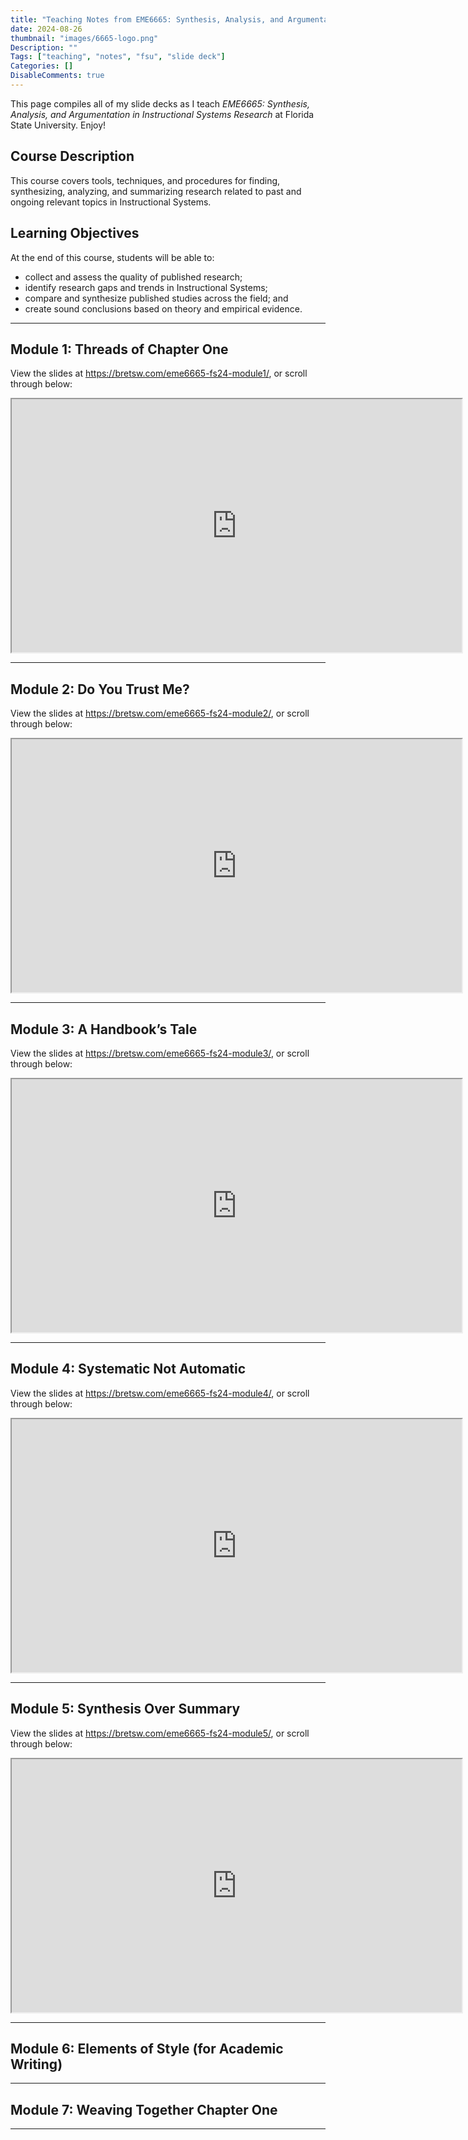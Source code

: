 ```yaml
---
title: "Teaching Notes from EME6665: Synthesis, Analysis, and Argumentation in Instructional Systems Research (Fall 2024)"
date: 2024-08-26
thumbnail: "images/6665-logo.png"
Description: ""
Tags: ["teaching", "notes", "fsu", "slide deck"]
Categories: []
DisableComments: true
---
```


This page compiles all of my slide decks as I teach *EME6665: Synthesis, Analysis, and Argumentation in Instructional Systems Research* at Florida State University. Enjoy!

## Course Description

This course covers tools, techniques, and procedures for finding, synthesizing, analyzing, and summarizing research related to past and ongoing relevant topics in Instructional Systems.

## Learning Objectives

At the end of this course, students will be able to:

- collect and assess the quality of published research;
- identify research gaps and trends in Instructional Systems;
- compare and synthesize published studies across the field; and
- create sound conclusions based on theory and empirical evidence.

---

## Module 1: Threads of Chapter One

View the slides at https://bretsw.com/eme6665-fs24-module1/, or scroll through below:

<iframe id="Module 1 slide deck"
    title="Module 1 slide deck"
    width="720"
    height="405"
    src="https://bretsw.com/eme6665-fs24-module1/">
</iframe>

---

## Module 2: Do You Trust Me?

View the slides at https://bretsw.com/eme6665-fs24-module2/, or scroll through below:

<iframe id="Module 2 slide deck"
    title="Module 2 slide deck"
    width="720"
    height="405"
    src="https://bretsw.com/eme6665-fs24-module2/">
</iframe>

---

## Module 3: A Handbook’s Tale

View the slides at https://bretsw.com/eme6665-fs24-module3/, or scroll through below:

<iframe id="Module 3 slide deck"
    title="Module 3 slide deck"
    width="720"
    height="405"
    src="https://bretsw.com/eme6665-fs24-module3/">
</iframe>

---

## Module 4: Systematic Not Automatic

View the slides at https://bretsw.com/eme6665-fs24-module4/, or scroll through below:

<iframe id="Module 4 slide deck"
    title="Module 4 slide deck"
    width="720"
    height="405"
    src="https://bretsw.com/eme6665-fs24-module4/">
</iframe>

---

## Module 5: Synthesis Over Summary

View the slides at https://bretsw.com/eme6665-fs24-module5/, or scroll through below:

<iframe id="Module 5 slide deck"
    title="Module 5 slide deck"
    width="720"
    height="405"
    src="https://bretsw.com/eme6665-fs24-module5/">
</iframe>

---

## Module 6: Elements of Style (for Academic Writing)



---

## Module 7: Weaving Together Chapter One



---

